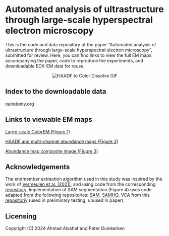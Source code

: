 # Automated analysis of ultrastructure through large-scale hyperspectral electron microscopy
This is the code and data repository of the paper “Automated analysis of ultrastructure through large-scale hyperspectral electron microscopy”, submitted for review. Here, you can find links to view the full EM maps accompanying the paper, code to reproduce the experiments, and downloadable EDX-EM data for reuse.

<div align="center">
  <img src="https://github.com/amjams/HyperspectralEDX/blob/main/data/HAADFtoColor_zoom.gif" alt="HAADF to Color Dissolve GIF">
</div>

Index to the downloadable data
---------
[nanotomy.org](http://www.nanotomy.org/PW/temp03/Duinkerken2024SUB/index.html)

Links to viewable EM maps
---------
[Large-scale ColorEM (Figure 1)](http://www.nanotomy.org/avivator/?image_url=http://www.nanotomy.org/PW/temp03/Duinkerken2024SUB/figures/fig1/Figure1_Multichannel.ome.tif)

[HAADF and multi-channel abundance maps (Figure 3)](http://www.nanotomy.org/avivator/?image_url=http://www.nanotomy.org/PW/temp03/Duinkerken2024SUB/figures/fig3/Figure3_Multichannel.ome.tif)

[Abundance map composite image (Figure 3)](http://www.nanotomy.org/avivator/?image_url=http://www.nanotomy.org/PW/temp03/Duinkerken2024SUB/figures/fig2/Multicolor.ome.tiff)



Acknowledgements
---------
The endmember extraction algorithm used in this study was inspired by the work of [Vermeulen et al. (2021)](https://www.sciencedirect.com/science/article/abs/pii/S1386142521001232), and using code from the corresponding [repository](https://github.com/NU-ACCESS/UMAP). Implementation of SAM segmentation (Figure 4) uses code adapted from the following repositories: [SAM](https://github.com/facebookresearch/segment-anything), [SAMHQ](https://github.com/SysCV/sam-hq). VCA from this [repositoriy](https://github.com/Laadr/VCA) (used in preliminary testing; unused in paper).

Licensing
---------

Copyright (C) 2024 Ahmad Alsahaf and Peter Duinkerken
